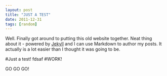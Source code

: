 ```yaml
---
layout: post
title: "JUST A TEST"
date: 2011-12-31
tags: [random]
---
```


Well. Finally got around to putting this old website together. Neat thing about it - powered by [Jekyll](http://jekyllrb.com) and I can use Markdown to author my posts. It actually is a lot easier than I thought it was going to be.

#Just a test!
fdsaf
#WORK!

GO GO GO!
